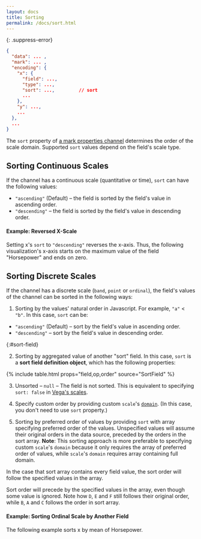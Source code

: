 ```yaml
---
layout: docs
title: Sorting
permalink: /docs/sort.html
---
```


{: .suppress-error}
```json
{
  "data": ... ,
  "mark": ... ,
  "encoding": {
    "x": {
      "field": ...,
      "type": ...,
      "sort": ...,         // sort
      ...
    },
    "y": ...,
    ...
  },
  ...
}
```

The `sort` property of [a mark properties channel](encoding.html#mark-props) determines the order of the scale domain. Supported `sort` values depend on the field's scale type.

## Sorting Continuous Scales

If the channel has a continuous scale (quantitative or time), `sort` can have the following values:
- `"ascending"` (Default) –  the field is sorted by the field's value in ascending order.
- `"descending"` –  the field is sorted by the field's value in descending order.

#### Example: Reversed X-Scale

Setting x's `sort` to `"descending"` reverses the x-axis. Thus, the following visualization's x-axis starts on the maximum value of the field "Horsepower" and ends on zero.

<div class="vl-example" data-name="tick_sort"></div>


## Sorting Discrete Scales

If the channel has a discrete scale (`band`, `point` or `ordinal`), the field's values of the channel can be sorted in the following ways:

1) Sorting by the values' natural order in Javascript. For example, `"a"` < `"b"`. In this case, `sort` can be:

- `"ascending"` (Default) –  sort by the field's value in ascending order.
- `"descending"` –  sort by the field's value in descending order.

{:#sort-field}

2) Sorting by aggregated value of another "sort" field. In this case, `sort` is a __sort field definition object__, which has the following properties:

{% include table.html props="field,op,order" source="SortField" %}

3) Unsorted – `null` – The field is not sorted. This is equivalent to specifying `sort: false` in [Vega's scales](https://vega.github.io/vega/docs/scales/#sort).

4) Specify custom order by providing custom `scale`'s [`domain`](scale.html#domain). (In this case, you don't need to use `sort` property.)

5) Sorting by preferred order of values by providing `sort` with array specifying preferred order of the values. Unspecified values will assume their original orders in the data source, preceded by the orders in the sort array.
__Note__: This sorting approach is more preferable to specifying custom `scale`'s `domain` because it only requires the array of preferred order of values, while `scale`'s `domain` requires array containing full domain.

In the case that sort array contains every field value, the sort order will follow the specified values in the array.
<div class="vl-example" data-name="bar_custom_sort_full"></div>

Sort order will precede by the specified values in the array, even though some value is ignored. Note how `D`, `E` and `F` still follows their original order, while `B`, `A` and `C` follows the order in sort array.
<div class="vl-example" data-name="bar_custom_sort_partial"></div>

#### Example: Sorting Ordinal Scale by Another Field

The following example sorts x by mean of Horsepower.

<div class="vl-example" data-name="histogram_sort_mean"></div>

<!-- TODO

## Sorting Layer and Stack Order
## Sorting Line's Path
-->
